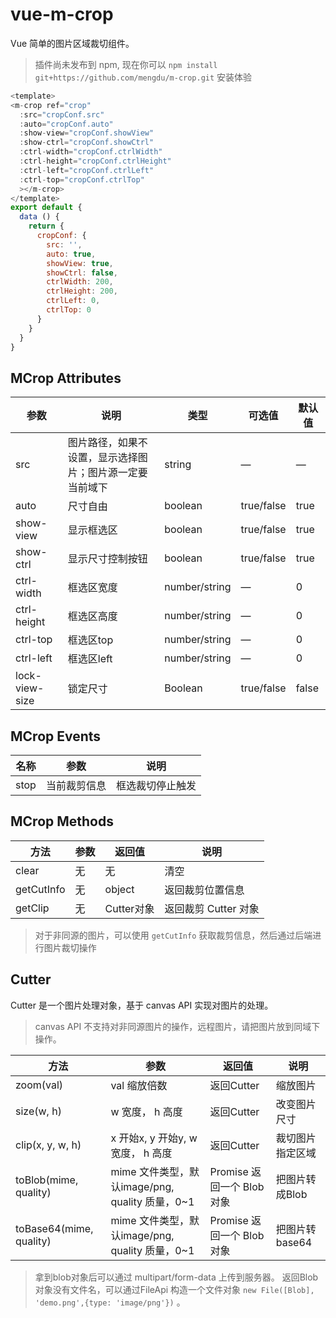 # vue-m-crop

Vue 简单的图片区域裁切组件。

> 插件尚未发布到 npm, 现在你可以 `npm install git+https://github.com/mengdu/m-crop.git` 安装体验



```js
<template>
<m-crop ref="crop"
  :src="cropConf.src"
  :auto="cropConf.auto"
  :show-view="cropConf.showView"
  :show-ctrl="cropConf.showCtrl"
  :ctrl-width="cropConf.ctrlWidth"
  :ctrl-height="cropConf.ctrlHeight"
  :ctrl-left="cropConf.ctrlLeft"
  :ctrl-top="cropConf.ctrlTop"
  ></m-crop>
</template>
export default {
  data () {
    return {
      cropConf: {
        src: '',
        auto: true,
        showView: true,
        showCtrl: false,
        ctrlWidth: 200,
        ctrlHeight: 200,
        ctrlLeft: 0,
        ctrlTop: 0
      }
    }
  }
}
```


## MCrop Attributes

| 参数      | 说明    | 类型      | 可选值       | 默认值   |
|---------- |-------- |---------- |-------------  |-------- |
| src     | 图片路径，如果不设置，显示选择图片；图片源一定要当前域下  | string | —  |    —     |
| auto     | 尺寸自由 | boolean | true/false  |  true  |
| show-view     | 显示框选区 | boolean | true/false  |  true  |
| show-ctrl     | 显示尺寸控制按钮 | boolean | true/false  |  true  |
| ctrl-width     | 框选区宽度 | number/string |   —   |  0  |
| ctrl-height     | 框选区高度 | number/string |   —   |  0  |
| ctrl-top     | 框选区top | number/string |   —   |  0  |
| ctrl-left     | 框选区left | number/string |   —   |  0  |
| lock-view-size | 锁定尺寸 | Boolean |  true/false   |  false  |


## MCrop Events


| 名称      | 参数    | 说明      | 
|---------- |-------- |---------- |
| stop     | 当前裁剪信息 | 框选裁切停止触发 |


## MCrop Methods


| 方法      | 参数    | 返回值      | 说明       |
|---------- |-------- |---------- |-------------  |
| clear     | 无  | 无 | 清空  |
| getCutInfo     | 无  | object | 返回裁剪位置信息  |
| getClip     | 无  | Cutter对象 | 返回裁剪 Cutter 对象  |


> 对于非同源的图片，可以使用 `getCutInfo` 获取裁剪信息，然后通过后端进行图片裁切操作


## Cutter

Cutter 是一个图片处理对象，基于 canvas API 实现对图片的处理。

> canvas API 不支持对非同源图片的操作，远程图片，请把图片放到同域下操作。

| 方法      | 参数    | 返回值      | 说明       |
|---------- |-------- |---------- |-------------  |
| zoom(val)     | val 缩放倍数  | 返回Cutter | 缩放图片  |
| size(w, h)     | w 宽度， h 高度  | 返回Cutter | 改变图片尺寸  |
| clip(x, y, w, h) | x 开始x, y 开始y, w 宽度， h 高度  | 返回Cutter | 裁切图片指定区域  |
| toBlob(mime, quality)    | mime 文件类型，默认image/png, quality 质量，0~1  | Promise 返回一个 Blob 对象| 把图片转成Blob  |
| toBase64(mime, quality)      |mime 文件类型，默认image/png, quality 质量，0~1  | Promise 返回一个 Blob 对象 | 把图片转base64  |

> 拿到blob对象后可以通过 multipart/form-data 上传到服务器。
> 返回Blob对象没有文件名，可以通过FileApi 构造一个文件对象  `new File([Blob], 'demo.png',{type: 'image/png'})` 。
